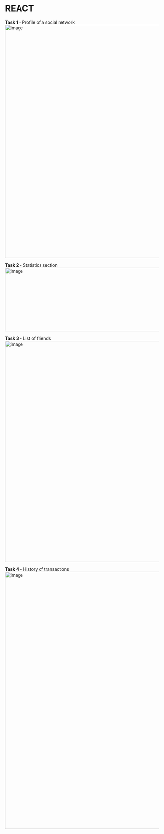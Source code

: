 # REACT 

**Task 1** - Profile of a social network
<img width="593" height="762" alt="image" src="https://github.com/user-attachments/assets/afaf5958-f4d9-4897-8c82-15530ec7e660" />

**Task 2** - Statistics section
<img width="610" height="208" alt="image" src="https://github.com/user-attachments/assets/0d0d176a-9194-4950-93a4-3c53391f908a" />

**Task 3** - List of friends
<img width="578" height="722" alt="image" src="https://github.com/user-attachments/assets/760ae995-a66d-4ee4-8712-85fd8d2970e1" />

**Task 4** - History of transactions
<img width="605" height="839" alt="image" src="https://github.com/user-attachments/assets/cfc3aed3-f706-47e0-86be-08aa8b3a5e61" />

